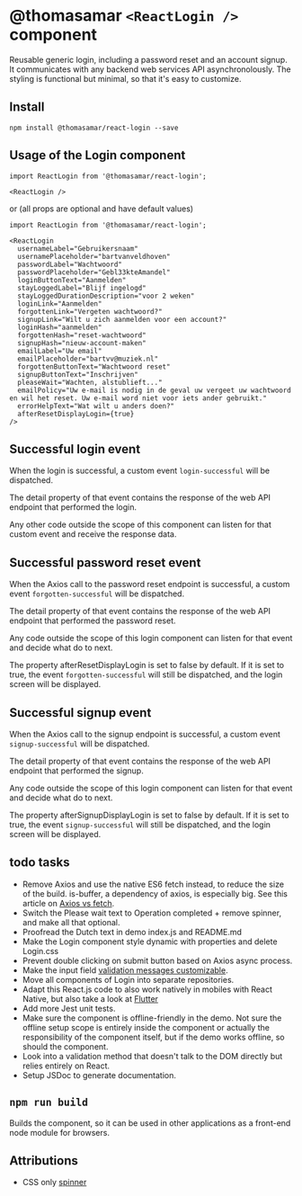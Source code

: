 # @thomasamar `<ReactLogin />` component
Reusable generic login, including a password reset and an account signup.
It communicates with any backend web services API asynchronolously.
The styling is functional but minimal, so that it's easy to customize.

## Install
```
npm install @thomasamar/react-login --save
```

## Usage of the Login component
```
import ReactLogin from '@thomasamar/react-login';

<ReactLogin />
```

or (all props are optional and have default values)

```
import ReactLogin from '@thomasamar/react-login';

<ReactLogin
  usernameLabel="Gebruikersnaam"
  usernamePlaceholder="bartvanveldhoven"
  passwordLabel="Wachtwoord"
  passwordPlaceholder="Gebl33kteAmandel"
  loginButtonText="Aanmelden"
  stayLoggedLabel="Blijf ingelogd"
  stayLoggedDurationDescription="voor 2 weken"
  loginLink="Aanmelden"
  forgottenLink="Vergeten wachtwoord?"
  signupLink="Wilt u zich aanmelden voor een account?"
  loginHash="aanmelden"
  forgottenHash="reset-wachtwoord"
  signupHash="nieuw-account-maken"
  emailLabel="Uw email"
  emailPlaceholder="bartvv@muziek.nl"
  forgottenButtonText="Wachtwoord reset"
  signupButtonText="Inschrijven"
  pleaseWait="Wachten, alstublieft..."
  emailPolicy="Uw e-mail is nodig in de geval uw vergeet uw wachtwoord en wil het reset. Uw e-mail word niet voor iets ander gebruikt."
  errorHelpText="Wat wilt u anders doen?"
  afterResetDisplayLogin={true}
/>
```

## Successful login event
When the login is successful, a custom event `login-successful` will be dispatched.

The detail property of that event contains the response of the web API endpoint that performed the login.

Any other code outside the scope of this component can listen for that custom event and receive the response data.

## Successful password reset event
When the Axios call to the password reset endpoint is successful, a custom event `forgotten-successful` will be dispatched.

The detail property of that event contains the response of the web API endpoint that performed the password reset.

Any code outside the scope of this login component can listen for that event and decide what do to next.

The property afterResetDisplayLogin is set to false by default. If it is set to true, the event `forgotten-successful` will still be dispatched, and the login screen will be displayed.

## Successful signup event
When the Axios call to the signup endpoint is successful, a custom event `signup-successful` will be dispatched.

The detail property of that event contains the response of the web API endpoint that performed the signup.

Any code outside the scope of this login component can listen for that event and decide what do to next.

The property afterSignupDisplayLogin is set to false by default. If it is set to true, the event `signup-successful` will still be dispatched, and the login screen will be displayed.

## todo tasks
- Remove Axios and use the native ES6 fetch instead, to reduce the size of the build. is-buffer, a dependency of axios, is especially big. See this article on [Axios vs fetch](https://medium.com/@thejasonfile/fetch-vs-axios-js-for-making-http-requests-2b261cdd3af5).
- Switch the Please wait text to Operation completed + remove spinner, and make all that optional.
- Proofread the Dutch text in demo index.js and README.md
- Make the Login component style dynamic with properties and delete Login.css
- Prevent double clicking on submit button based on Axios async process.
- Make the input field [validation messages customizable](https://developer.mozilla.org/en-US/docs/Learn/HTML/Forms/Form_validation).
- Move all components of Login into separate repositories.
- Adapt this React.js code to also work natively in mobiles with React Native, but also take a look at [Flutter](https://flutter.dev/docs/get-started/flutter-for/react-native-devs)
- Add more Jest unit tests.
- Make sure the component is offline-friendly in the demo. Not sure the offline setup scope is entirely inside the component or actually the responsibility of the component itself, but if the demo works offline, so should the component.
- Look into a validation method that doesn't talk to the DOM directly but relies entirely on React.
- Setup JSDoc to generate documentation.

## `npm run build`
Builds the component, so it can be used in other applications as a front-end node module for browsers.

## Attributions
- CSS only [spinner](http://tobiasahlin.com/spinkit/)
